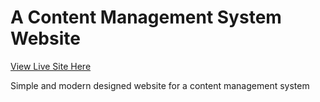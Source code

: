 # A Content Management System Website

[View Live Site Here](cms-liard-seven.vercel.app/)

Simple and modern designed website for a content management system
